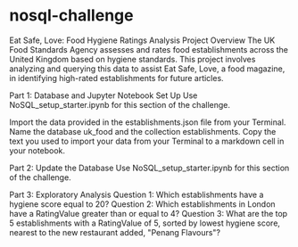 # nosql-challenge

Eat Safe, Love: Food Hygiene Ratings Analysis
Project Overview
The UK Food Standards Agency assesses and rates food establishments across the United Kingdom based on hygiene standards. This project involves analyzing and querying this data to assist Eat Safe, Love, a food magazine, in identifying high-rated establishments for future articles.

Part 1: Database and Jupyter Notebook Set Up
Use NoSQL_setup_starter.ipynb for this section of the challenge.

Import the data provided in the establishments.json file from your Terminal. Name the database uk_food and the collection establishments. Copy the text you used to import your data from your Terminal to a markdown cell in your notebook.

Part 2: Update the Database
Use NoSQL_setup_starter.ipynb for this section of the challenge.

Part 3: Exploratory Analysis 
Question 1: Which establishments have a hygiene score equal to 20? 
Question 2: Which establishments in London have a RatingValue greater than or equal to 4? 
Question 3: What are the top 5 establishments with a RatingValue of 5, sorted by lowest hygiene score, nearest to the new restaurant added, "Penang Flavours"? 
